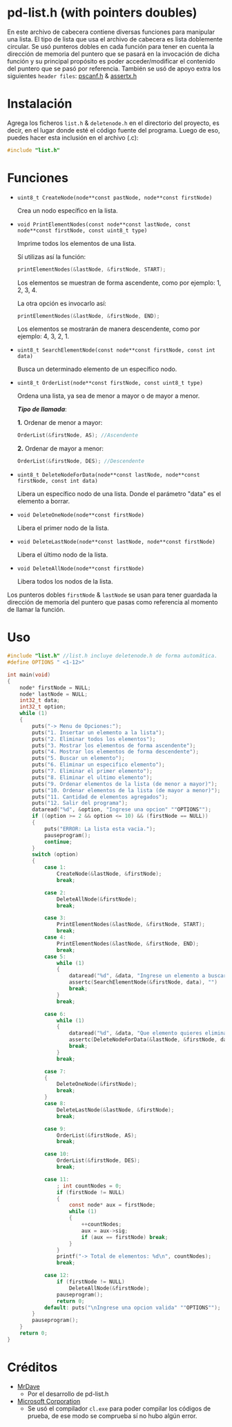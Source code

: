 # pd-list.h (with pointers doubles)

En este archivo de cabecera contiene diversas funciones para manipular una lista. El tipo de lista que usa el archivo de cabecera es lista doblemente circular.
Se usó punteros dobles en cada función para tener en cuenta la dirección de memoria del puntero que se pasará en la invocación de dicha función y su principal propósito es poder acceder/modificar el contenido del puntero que se pasó por referencia.
También se usó de apoyo extra los siguientes `header files`: [pscanf.h](https://github.com/MrDave1999/pscanf.h) & [assertx.h](https://github.com/MrDave1999/assertx.h)

# Instalación

Agrega los ficheros `list.h` & `deletenode.h` en el directorio del proyecto, es decir, en el lugar donde esté el código fuente del programa. Luego de eso, puedes hacer esta inclusión en el archivo (.c):
```C
#include "list.h"
```

# Funciones

- `uint8_t CreateNode(node**const pastNode, node**const firstNode)` 

  Crea un nodo específico en la lista.

- `void PrintElementNodes(const node**const lastNode, const node**const firstNode, const uint8_t type)` 

  Imprime todos los elementos de una lista.

  Sí utilizas así la función:
  ```C
  printElementNodes(&lastNode, &firstNode, START);
  ```
  Los elementos se muestran de forma ascendente, como por ejemplo: 1, 2, 3, 4.

  La otra opción es invocarlo así:
  ```C
  printElementNodes(&lastNode, &firstNode, END);
  ```
  Los elementos se mostrarán de manera descendente, como por ejemplo: 4, 3, 2, 1.

- `uint8_t SearchElementNode(const node**const firstNode, const int data)`

  Busca un determinado elemento de un específico nodo.

- `uint8_t OrderList(node**const firstNode, const uint8_t type)` 

  Ordena una lista, ya sea de menor a mayor o de mayor a menor.

  ***Tipo de llamada***:

  **1.** Ordenar de menor a mayor:
  ```C
  OrderList(&firstNode, AS); //Ascendente
  ```
  **2.** Ordenar de mayor a menor:
  ```C
  OrderList(&firstNode, DES); //Descendente
  ```

- `uint8_t DeleteNodeForData(node**const lastNode, node**const firstNode, const int data)` 

  Libera un específico nodo de una lista. Donde el parámetro "data" es el elemento a borrar.

- `void DeleteOneNode(node**const firstNode)` 

  Libera el primer nodo de la lista.

- `void DeleteLastNode(node**const lastNode, node**const firstNode)` 

  Libera el último nodo de la lista.

- `void DeleteAllNode(node**const firstNode)` 

  Libera todos los nodos de la lista.

Los punteros dobles `firstNode` & `lastNode` se usan para tener guardada la dirección de memoria del puntero que pasas como referencia al momento de llamar la función.

# Uso

```C
#include "list.h" //list.h incluye deletenode.h de forma automática.
#define OPTIONS " <1-12>"

int main(void)
{  
	node* firstNode = NULL; 
	node* lastNode = NULL;
	int32_t data;
	int32_t option;
	while (1)
	{
		puts("-> Menu de Opciones:");
		puts("1. Insertar un elemento a la lista");
		puts("2. Eliminar todos los elementos");
		puts("3. Mostrar los elementos de forma ascendente");
		puts("4. Mostrar los elementos de forma descendente");
		puts("5. Buscar un elemento");
		puts("6. Eliminar un especifico elemento");
		puts("7. Eliminar el primer elemento");
		puts("8. Eliminar el ultimo elemento");
		puts("9. Ordenar elementos de la lista (de menor a mayor)");
		puts("10. Ordenar elementos de la lista (de mayor a menor)");
		puts("11. Cantidad de elementos agregados");
		puts("12. Salir del programa");
		dataread("%d", &option, "Ingrese una opcion" ""OPTIONS"");
		if ((option >= 2 && option <= 10) && (firstNode == NULL))
		{
			puts("ERROR: La lista esta vacia.");
			pauseprogram();
			continue;
		}
		switch (option)
		{
			case 1:
				CreateNode(&lastNode, &firstNode);
				break;

			case 2: 
				DeleteAllNode(&firstNode);
				break;

			case 3: 
				PrintElementNodes(&lastNode, &firstNode, START); 
				break;
			case 4:
				PrintElementNodes(&lastNode, &firstNode, END);
				break;
			case 5:
				while (1)
				{
					dataread("%d", &data, "Ingrese un elemento a buscar:");
					assertc(SearchElementNode(&firstNode, data), "")
					break;
				}
				break;

			case 6:
				while (1)
				{
					dataread("%d", &data, "Que elemento quieres eliminar de la lista?");
					assertc(DeleteNodeForData(&lastNode, &firstNode, data), "")
					break;
				}
				break;

			case 7:
			{
				DeleteOneNode(&firstNode);
				break;
			}
			case 8:
				DeleteLastNode(&lastNode, &firstNode);
				break;

			case 9:
				OrderList(&firstNode, AS);
				break;

			case 10:
				OrderList(&firstNode, DES);
				break;

			case 11:
				; int countNodes = 0;
				if (firstNode != NULL)
				{
					const node* aux = firstNode;
					while (1)
					{
						++countNodes;
						aux = aux->sig;
						if (aux == firstNode) break;
					}
				}
				printf("-> Total de elementos: %d\n", countNodes);
				break;

			case 12:
				if (firstNode != NULL)
					DeleteAllNode(&firstNode);
				pauseprogram();
				return 0;
			default: puts("\nIngrese una opcion valida" ""OPTIONS"");
		}
		pauseprogram();
	}
	return 0;
}   
```

# Créditos

- [MrDave](https://github.com/MrDave1999) 
	- Por el desarrollo de pd-list.h 
- [Microsoft Corporation](https://github.com/Microsoft) 
	- Se usó el compilador `cl.exe` para poder compilar los códigos de prueba, de ese modo se comprueba sí no hubo algún error.
